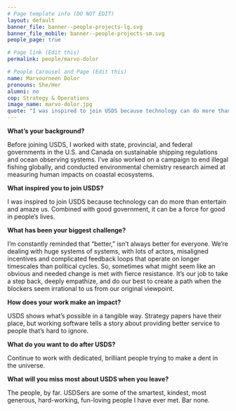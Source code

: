 ```yaml
---
# Page template info (DO NOT EDIT)
layout: default
banner_file: banner--people-projects-lg.svg
banner_file_mobile: banner--people-projects-sm.svg
people_page: true

# Page link (Edit this)
permalink: people/marvo-dolor

# People Carousel and Page (Edit this)
name: Marvourneen Dolor
pronouns: She/Her
alumni: no
cop: Strategy & Operations
image_name: marvo-dolor.jpg
quote: "I was inspired to join USDS because technology can do more than entertain and amaze us. Combined with good government, it can be a force for good in people’s lives."
---
```


**What’s your background?**

Before joining USDS, I worked with state, provincial, and federal governments in the U.S. and Canada on sustainable shipping regulations and ocean observing systems. I’ve also worked on a campaign to end illegal fishing globally, and conducted environmental chemistry research aimed at measuring human impacts on coastal ecosystems.

**What inspired you to join USDS?**

I was inspired to join USDS because technology can do more than entertain and amaze us. Combined with good government, it can be a force for good in people’s lives.

**What has been your biggest challenge?**

I’m constantly reminded that “better,” isn’t always better for everyone. We’re dealing with huge systems of systems, with lots of actors, misaligned incentives and complicated feedback loops that operate on longer timescales than political cycles. So, sometimes what might seem like an obvious and needed change is met with fierce resistance. It’s our job to take a step back, deeply empathize, and do our best to create a path when the blockers seem irrational to us from our original viewpoint.

**How does your work make an impact?**

USDS shows what’s possible in a tangible way. Strategy papers have their place, but working software tells a story about providing better service to people that’s hard to ignore.

**What do you want to do after USDS?**

Continue to work with dedicated, brilliant people trying to make a dent in the universe.

**What will you miss most about USDS when you leave?**

The people, by far. USDSers are some of the smartest, kindest, most generous, hard-working, fun-loving people I have ever met. Bar none.
